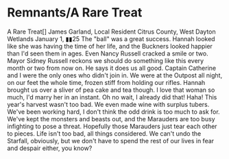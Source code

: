 # Remnants/A Rare Treat

A Rare Treat[]
James Garland, Local Resident
Citrus County, West Dayton Wetlands
January 1, ▮▮25
The "ball" was a great success. Hannah looked like she was having the time of her life, and the Buckners looked happier than I'd seen them in ages. Even Nancy Russell cracked a smile or two. Mayor Sidney Russell reckons we should do something like this every month or two from now on. He says it does us all good.
Captain Catherine and I were the only ones who didn't join in. We were at the Outpost all night, on our feet the whole time, frozen stiff from holding our rifles. Hannah brought us over a sliver of pea cake and tea though. I love that woman so much, I'd marry her in an instant. Oh no wait, I already did that! Haha!
This year's harvest wasn't too bad. We even made wine with surplus tubers. We've been working hard, I don't think the odd drink is too much to ask for. We've kept the monsters and beasts out, and the Marauders are too busy infighting to pose a threat. Hopefully those Marauders just tear each other to pieces. Life isn't too bad, all things considered. We can't undo the Starfall, obviously, but we don't have to spend the rest of our lives in fear and despair either, you know?
